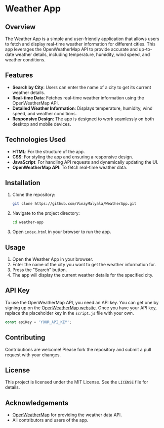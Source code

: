 # Weather App

## Overview
The Weather App is a simple and user-friendly application that allows users to fetch and display real-time weather information for different cities. This app leverages the OpenWeatherMap API to provide accurate and up-to-date weather details, including temperature, humidity, wind speed, and weather conditions.

## Features
- **Search by City**: Users can enter the name of a city to get its current weather details.
- **Real-time Data**: Fetches real-time weather information using the OpenWeatherMap API.
- **Detailed Weather Information**: Displays temperature, humidity, wind speed, and weather conditions.
- **Responsive Design**: The app is designed to work seamlessly on both desktop and mobile devices.

## Technologies Used
- **HTML**: For the structure of the app.
- **CSS**: For styling the app and ensuring a responsive design.
- **JavaScript**: For handling API requests and dynamically updating the UI.
- **OpenWeatherMap API**: To fetch real-time weather data.

## Installation
1. Clone the repository:
   ```bash
   git clone https://github.com/VinayMalyala/WeatherApp.git
   ```
2. Navigate to the project directory:
   ```bash
   cd weather-app
   ```
3. Open `index.html` in your browser to run the app.

## Usage
1. Open the Weather App in your browser.
2. Enter the name of the city you want to get the weather information for.
3. Press the "Search" button.
4. The app will display the current weather details for the specified city.

## API Key
To use the OpenWeatherMap API, you need an API key. You can get one by signing up on the [OpenWeatherMap website](https://home.openweathermap.org/users/sign_up). Once you have your API key, replace the placeholder key in the `script.js` file with your own.

```javascript
const apiKey = 'YOUR_API_KEY';
```

## Contributing
Contributions are welcome! Please fork the repository and submit a pull request with your changes.

## License
This project is licensed under the MIT License. See the `LICENSE` file for details.

## Acknowledgements
- [OpenWeatherMap](https://openweathermap.org/) for providing the weather data API.
- All contributors and users of the app.
